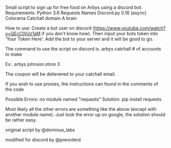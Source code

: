 Small script to sign up for free food on Arbys using a discord bot. Requirements: Python 3.6 Requests Names Discord.py 0.16 (async) Colorama Catchall domain A brain

How to use: Create a bot user on discord (https://www.youtube.com/watch?v=QEcC0jUz1aM if you don't know how). Then input your bots token into 'Your Token Here'. Add the bot to your server and it will be good to go.

The command to use the script on discord is .arbys catchall # of accounts to make

Ex: .arbys johnson.store 3

The coupon will be delievered to your catchall email.

If you wish to use proxies, the instructions can found in the comments of the code

Possible Errors: no module named "requests" Solution: pip install requests

Most likely all the other errors are something like the above (except with another module name). Just look the error up on google, the solution should be rather easy.

original script by @dominus_labs

modified for discord by @preorderd
